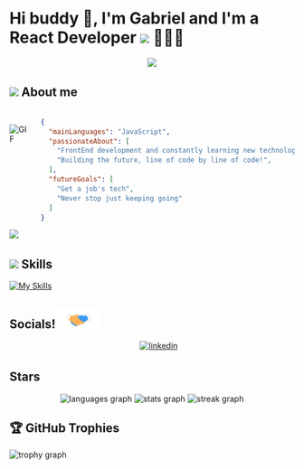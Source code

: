 # Hi buddy 👋, I'm Gabriel and I'm a React Developer <img src="https://upload.wikimedia.org/wikipedia/commons/thumb/e/e4/Twitter_Verified_Badge.svg/800px-Twitter_Verified_Badge.svg.png" height="20px"/> 👨🏽‍💻

<p align="center">
  <a href="https://github.com/DenverCoder1/readme-typing-svg"><img src="https://readme-typing-svg.demolab.com?font=Fira+Code&pause=1000&center=true&vCenter=true&width=435&lines=Software+Developer;Web+Development+Enthusiast"></a>
</p>

## <picture><img src = "https://github.com/7oSkaaa/7oSkaaa/blob/main/Images/about_me.gif?raw=true" width = 50px></picture> About me
<!-- My Profile -->

<div style="display: flex; align-items: center;">

<img align="right" alt="GIF" height="160px" src="https://i.giphy.com/media/v1.Y2lkPTc5MGI3NjExZmg1NXpqZ3ZwMmtwdzRrbm16eGZzN3RlMmxqYzdsdDNjcTc4bnVqOSZlcD12MV9pbnRlcm5hbF9naWZfYnlfaWQmY3Q9Zw/D8FlWNIf8otcDpucx8/giphy.gif" style="margin-right: 20px;" />

```json
{
  "mainLanguages": "JavaScript",
  "passionateAbout": [
    "FrontEnd development and constantly learning new technologies.",
    "Building the future, line of code by line of code!",
  ],
  "futureGoals": [
    "Get a job's tech",
    "Never stop just keeping going"
  ]
}
```
</div> 

<img src="https://user-images.githubusercontent.com/73097560/115834477-dbab4500-a447-11eb-908a-139a6edaec5c.gif">


## <img src="https://media2.giphy.com/media/QssGEmpkyEOhBCb7e1/giphy.gif?cid=ecf05e47a0n3gi1bfqntqmob8g9aid1oyj2wr3ds3mg700bl&rid=giphy.gif" width ="25"><b> Skills</b>
[![My Skills](https://skillicons.dev/icons?i=html,css,js,ts,git,redux,react,tailwind,nodejs,postgres,github)](https://skillicons.dev)

## <b>Socials!</b><img src="https://github.com/0xAbdulKhalid/0xAbdulKhalid/raw/main/assets/mdImages/handshake.gif" width ="80">

<div align='center'>
<ul>
<a href="www.linkedin.com/in/imnotgabo" target="_blank">
<img src="https://img.shields.io/badge/linkedin:  Gabriel Rodriguez-%2300acee.svg?color=405DE6&style=for-the-badge&logo=linkedin&logoColor=white" alt=linkedin style="margin-bottom: 5px;"/>
</a>
</ul>
</div>

<h2 align="left">Stars</h2> 

<div align="center">
  <img src="https://github-readme-stats.vercel.app/api/top-langs?username=ImNotGabo&locale=en&hide_title=false&layout=compact&card_width=320&langs_count=5&theme=tokyonight&hide_border=false&order=2" height="150" alt="languages graph"  />
  <img src="https://github-readme-stats.vercel.app/api?username=ImNotGabo&hide_title=false&hide_rank=false&show_icons=true&include_all_commits=true&count_private=true&disable_animations=false&theme=tokyonight&locale=en&hide_border=false&order=1" height="150" alt="stats graph"  />
  <img src="https://streak-stats.demolab.com?user=ImNotGabo&locale=en&mode=daily&theme=tokyonight&hide_border=false&border_radius=5&order=3" height="150" alt="streak graph"  />
</div>

## 🏆 GitHub Trophies
  <img src="https://github-profile-trophy.vercel.app?username=ImNotGabo&theme=dracula&column=-1&row=1&margin-w=8&margin-h=8&no-bg=false&no-frame=false&order=4" height="150" alt="trophy graph"  />

<!-- Proudly created with GPRM ( https://gprm.itsvg.in ) -->
